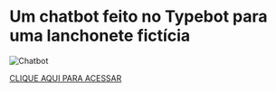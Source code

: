 # Um chatbot feito no Typebot para uma lanchonete fictícia

![Chatbot](https://irp.cdn-website.com/8e806840/dms3rep/multi/chatbot.jpg)

[CLIQUE AQUI PARA ACESSAR](https://typebot.co/my-typebot-a6wir7t)
